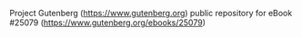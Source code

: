 Project Gutenberg (https://www.gutenberg.org) public repository for eBook #25079 (https://www.gutenberg.org/ebooks/25079)
